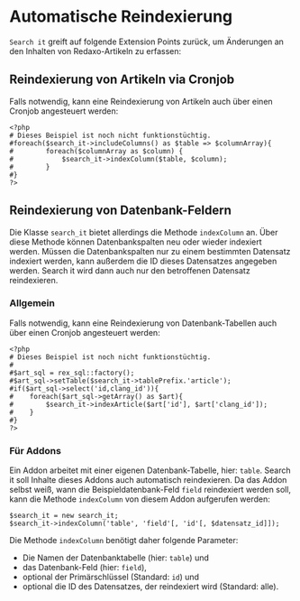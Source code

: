 # Automatische Reindexierung 

`Search it` greift auf folgende Extension Points zurück, um Änderungen an den Inhalten von Redaxo-Artikeln zu erfassen:


## Reindexierung von Artikeln via Cronjob

Falls notwendig, kann eine Reindexierung von Artikeln auch über einen Cronjob angesteuert werden:

```
<?php
# Dieses Beispiel ist noch nicht funktionstüchtig.
#foreach($search_it->includeColumns() as $table => $columnArray){
#        foreach($columnArray as $column) {
#            $search_it->indexColumn($table, $column);
#        }
#}
?>
```

## Reindexierung von Datenbank-Feldern

Die Klasse `search_it` bietet allerdings die Methode `indexColumn` an. Über diese Methode können Datenbankspalten neu oder wieder indexiert werden. Müssen die Datenbankspalten nur zu einem bestimmten Datensatz indexiert werden, kann außerdem die ID dieses Datensatzes angegeben werden. Search it wird dann auch nur den betroffenen Datensatz reindexieren.

### Allgemein

Falls notwendig, kann eine Reindexierung von Datenbank-Tabellen auch über einen Cronjob angesteuert werden:

```
<?php
# Dieses Beispiel ist noch nicht funktionstüchtig.
#
#$art_sql = rex_sql::factory();
#$art_sql->setTable($search_it->tablePrefix.'article');
#if($art_sql->select('id,clang_id')){
#    foreach($art_sql->getArray() as $art){
#        $search_it->indexArticle($art['id'], $art['clang_id']);
#    }
#}
?>
```

### Für Addons

Ein Addon arbeitet mit einer eigenen Datenbank-Tabelle, hier: `table`. Search it soll Inhalte dieses Addons auch automatisch reindexieren. Da das Addon selbst weiß, wann die Beispieldatenbank-Feld `field` reindexiert werden soll, kann die Methode `indexColumn` von diesem Addon aufgerufen werden:
 
```
$search_it = new search_it;
$search_it->indexColumn('table', 'field'[, 'id'[, $datensatz_id]]);
``` 
 
Die Methode `indexColumn` benötigt daher folgende Parameter:
*    Die Namen der Datenbanktabelle (hier: `table`) und
*    das Datenbank-Feld (hier: `field`),
*    optional der Primärschlüssel (Standard: `id`) und
*    optional die ID des Datensatzes, der reindexiert wird (Standard: alle).
